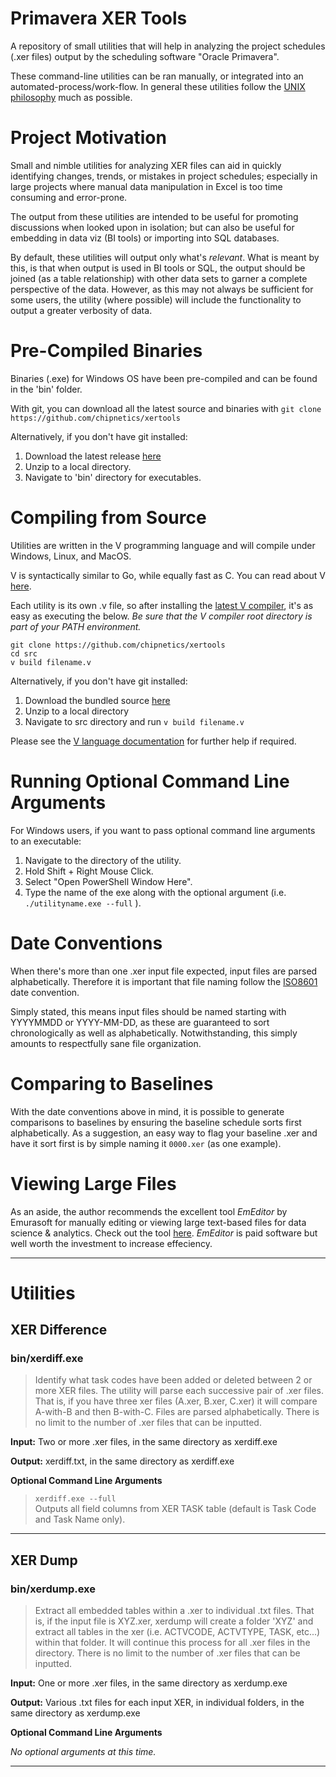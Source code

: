 # Primavera XER Tools

A repository of small utilities that will help in analyzing the project schedules (.xer files) output by the scheduling software "Oracle Primavera".

These command-line utilities can be ran manually, or integrated into an automated-process/work-flow.  In general these utilities follow the [UNIX philosophy](https://en.wikipedia.org/wiki/Unix_philosophy) much as possible.

# Project Motivation

Small and nimble utilities for analyzing XER files can aid in quickly identifying changes, trends, or mistakes in project schedules; especially in large projects where manual data manipulation in Excel is too time consuming and error-prone.

The output from these utilities are intended to be useful for promoting discussions when looked upon in isolation; but can also be useful for embedding in data viz (BI tools) or importing into SQL databases.  

By default, these utilities will output only what's _relevant_.  What is meant by this, is that when output is used in BI tools or SQL, the output should be joined (as a table relationship) with other data sets to garner a complete perspective of the data.  However, as this may not always be sufficient for some users, the utility (where possible) will include the functionality to output a greater verbosity of data.

# Pre-Compiled Binaries

Binaries (.exe) for Windows OS have been pre-compiled and can be found in the 'bin' folder.

With git, you can download all the latest source and binaries with `git clone https://github.com/chipnetics/xertools`

Alternatively, if you don't have git installed:

1. Download the latest release [here](https://github.com/chipnetics/xertools/archive/refs/heads/main.zip)
2. Unzip to a local directory.
3. Navigate to 'bin' directory for executables.

# Compiling from Source

Utilities are written in the V programming language and will compile under Windows, Linux, and MacOS.

V is syntactically similar to Go, while equally fast as C.  You can read about V [here](https://vlang.io/).

Each utility is its own .v file, so after installing the [latest V compiler](https://github.com/vlang/v/releases/), it's as easy as executing the below.  _Be sure that the V compiler root directory is part of your PATH environment._

```
git clone https://github.com/chipnetics/xertools
cd src
v build filename.v
```
Alternatively, if you don't have git installed:

1. Download the bundled source [here](https://github.com/chipnetics/xertools/archive/refs/heads/main.zip)
2. Unzip to a local directory
3. Navigate to src directory and run `v build filename.v`

Please see the [V language documentation](https://github.com/vlang/v/blob/master/doc/docs.md) for further help if required.

# Running Optional Command Line Arguments

For Windows users, if you want to pass optional command line arguments to an executable:

1. Navigate to the directory of the utility.
2. Hold Shift + Right Mouse Click.
3. Select "Open PowerShell Window Here".
4. Type the name of the exe along with the optional argument (i.e. `./utilityname.exe --full` ).

# Date Conventions

When there's more than one .xer input file expected, input files are parsed alphabetically. Therefore it is important that file naming follow the [ISO8601](https://en.wikipedia.org/wiki/ISO_8601) date convention.

Simply stated, this means input files should be named starting with YYYYMMDD or YYYY-MM-DD, as these are guaranteed to sort chronologically as well as alphabetically.  Notwithstanding, this simply amounts to respectfully sane file organization.

# Comparing to Baselines

With the date conventions above in mind, it is possible to generate comparisons to baselines by ensuring the baseline schedule sorts first alphabetically. As a suggestion, an easy way to flag your baseline .xer and have it sort first is by simple naming it `0000.xer` (as one example).

# Viewing Large Files

As an aside, the author recommends the excellent tool _EmEditor_ by Emurasoft for manually editing or viewing large text-based files for data science & analytics. Check out the tool [here](https://www.emeditor.com/).  _EmEditor_ is paid software but well worth the investment to increase effeciency.

*** 

# Utilities

## XER Difference
### bin/xerdiff.exe 
> Identify what task codes have been added or deleted between 2 or more XER files. The utility will parse each successive pair of .xer files.  That is, if you have three xer files (A.xer, B.xer, C.xer) it will compare A-with-B and then B-with-C.  Files are parsed alphabetically.  There is no limit to the number of .xer files that can be inputted.

**Input:** Two or more .xer files, in the same directory as xerdiff.exe

**Output:** xerdiff.txt, in the same directory as xerdiff.exe

**Optional Command Line Arguments** 

> `xerdiff.exe --full`  
Outputs all field columns from XER TASK table (default is Task Code and Task Name only).

---
## XER Dump
### bin/xerdump.exe 
> Extract all embedded tables within a .xer to individual .txt files.  That is, if the input file is XYZ.xer, xerdump will create a folder 'XYZ' and extract all tables in the xer (i.e. ACTVCODE, ACTVTYPE, TASK, etc...) within that folder.  It will continue this process for all .xer files in the directory. There is no limit to the number of .xer files that can be inputted.

**Input:** One or more .xer files, in the same directory as xerdump.exe

**Output:** Various .txt files for each input XER, in individual folders, in the same directory as xerdump.exe

**Optional Command Line Arguments** 

_No optional arguments at this time._

----



